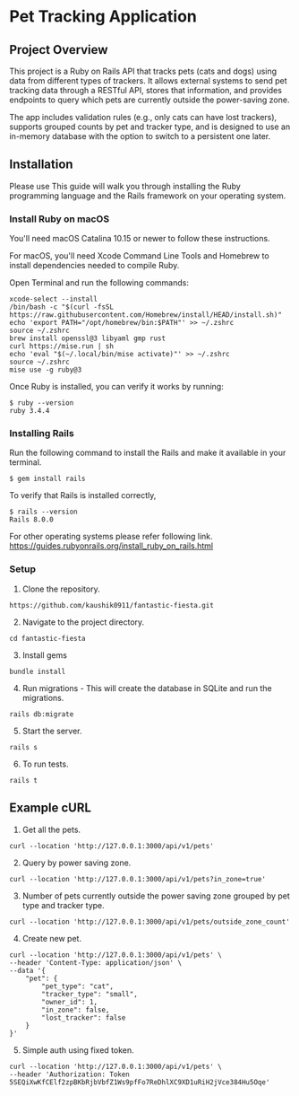 #  Pet Tracking Application

##  Project Overview

This project is a Ruby on Rails API that tracks pets (cats and dogs) using data from different types of trackers. It allows external systems to send pet tracking data through a RESTful API, stores that information, and provides endpoints to query which pets are currently outside the power-saving zone.

The app includes validation rules (e.g., only cats can have lost trackers), supports grouped counts by pet and tracker type, and is designed to use an in-memory database with the option to switch to a persistent one later.

## Installation

Please use This guide will walk you through installing the Ruby programming language and the Rails framework on your operating system.

### Install Ruby on macOS

You'll need macOS Catalina 10.15 or newer to follow these instructions.

For macOS, you'll need Xcode Command Line Tools and Homebrew to install dependencies needed to compile Ruby.

Open Terminal and run the following commands:

```
xcode-select --install
/bin/bash -c "$(curl -fsSL https://raw.githubusercontent.com/Homebrew/install/HEAD/install.sh)"
echo 'export PATH="/opt/homebrew/bin:$PATH"' >> ~/.zshrc
source ~/.zshrc
brew install openssl@3 libyaml gmp rust
curl https://mise.run | sh
echo 'eval "$(~/.local/bin/mise activate)"' >> ~/.zshrc
source ~/.zshrc
mise use -g ruby@3
```
Once Ruby is installed, you can verify it works by running:
```
$ ruby --version
ruby 3.4.4
```

### Installing Rails

Run the following command to install the Rails and make it available in your terminal.
```
$ gem install rails
```
To verify that Rails is installed correctly,
```
$ rails --version
Rails 8.0.0
```
For other operating systems please refer following link.
https://guides.rubyonrails.org/install_ruby_on_rails.html

### Setup

1.  Clone the repository.
```
https://github.com/kaushik0911/fantastic-fiesta.git
```
2. Navigate to the project directory.
```
cd fantastic-fiesta
```
3. Install gems
```
bundle install
```
4. Run migrations - This will create the database in SQLite and run the migrations.
```
rails db:migrate
```
5. Start the server.
```
rails s
```
6. To run tests.
```
rails t
```

## Example cURL

1. Get all the pets.
```
curl --location 'http://127.0.0.1:3000/api/v1/pets'
``` 
2. Query by power saving zone.
```
curl --location 'http://127.0.0.1:3000/api/v1/pets?in_zone=true'
```
3. Number of pets currently outside the power saving zone
grouped by pet type and tracker type.
```
curl --location 'http://127.0.0.1:3000/api/v1/pets/outside_zone_count'
```
4. Create new pet.
```
curl --location 'http://127.0.0.1:3000/api/v1/pets' \
--header 'Content-Type: application/json' \
--data '{
    "pet": {
        "pet_type": "cat",
        "tracker_type": "small",
        "owner_id": 1,
        "in_zone": false,
        "lost_tracker": false
    }
}'
```
5. Simple auth using fixed token.
```
curl --location 'http://127.0.0.1:3000/api/v1/pets' \
--header 'Authorization: Token 5SEQiXwKfCElf2zpBKbRjbVbfZ1Ws9pfFo7ReDhlXC9XD1uRiH2jVce384Hu5Oqe'
```
